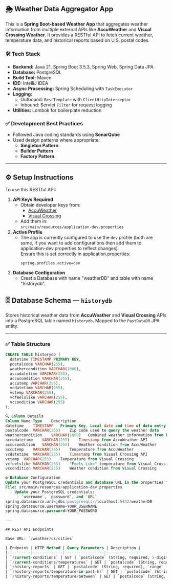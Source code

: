 ## 🌦️ Weather Data Aggregator App
This is a **Spring Boot-based Weather App** that aggregates weather information from multiple external APIs like **AccuWeather** and **Visual Crossing Weather**. It provides a RESTful API to fetch current weather, temperature data, and historical reports based on U.S. postal codes.

### 🛠 Tech Stack
- **Backend:** Java 21, Spring Boot 3.5.3, Spring Web, Spring Data JPA
- **Database:** PostgreSQL
- **Build Tool:** Maven
- **IDE:** IntelliJ IDEA
- **Async Processing:** Spring Scheduling with `TaskExecutor`
- **Logging:**  
  - Outbound: `RestTemplate` with `ClientHttpInterceptor`  
  - Inbound: Servlet `Filter` for request logging
- **Utilities:** Lombok for boilerplate reduction

### ✅ Development Best Practices
- Followed Java coding standards using **SonarQube**
- Used design patterns where appropriate:
  - **Singleton Pattern**
  - **Builder Pattern**
  - **Factory Pattern**

---

## ⚙️ Setup Instructions
To use this RESTful API:
1. **API Keys Required**  
   - Obtain developer keys from:
     - [AccuWeather](https://developer.accuweather.com/)
     - [Visual Crossing](https://www.visualcrossing.com/weather-data-editions)
   - Add them in:  
     `src/main/resources/application-dev.properties`
2. **Active Profile**  
   - The app is currently configured to use the `dev` profile (both are same, if you want to add configurations then add them to application-dev.properties to reflect changes).  
     Ensure this is set correctly in application.properties:
     ```
     spring.profiles.active=dev
     ```
3. **Database Configuration**
   - Creat a Database with name "weatherDB" and table with name "historydb".
## 🗄️ Database Schema — `historydb`
Stores historical weather data from **AccuWeather** and **Visual Crossing** APIs into a PostgreSQL table named `historydb`. Mapped to the `PastDataDB` JPA entity.

---
### ✅ Table Structure
```sql
CREATE TABLE historydb (
  datetime TIMESTAMP PRIMARY KEY,
  postalcode VARCHAR(255),
  weathercondition VARCHAR(1000),
  accudatetime VARCHAR(255),
  accucondition VARCHAR(255),
  accutemp VARCHAR(255),
  vcdatetime VARCHAR(255),
  vctemp VARCHAR(255),
  vcfeelslike VARCHAR(255),
  vccondition VARCHAR(255)
);

🔍 Column Details
Column Name	Type	Description
datetime	TIMESTAMP	Primary Key. Local date and time of data entry
postalcode	VARCHAR(255)	Zip code used to query the weather data
weathercondition	VARCHAR(1000)	Combined weather information from both APIs
accudatetime	VARCHAR(255)	Timestamp from AccuWeather API
accucondition	VARCHAR(255)	Weather condition from AccuWeather
accutemp	VARCHAR(255)	Temperature from AccuWeather
vcdatetime	VARCHAR(255)	Timestamp from Visual Crossing API
vctemp	VARCHAR(255)	Temperature from Visual Crossing
vcfeelslike	VARCHAR(255)	"Feels Like" temperature from Visual Crossing
vccondition	VARCHAR(255)	Weather condition from Visual Crossing

⚙️ Database Configuration
Update your PostgreSQL credentials and database URL in the properties file:
File: src/main/resources/application-dev.properties
  - Update your PostgreSQL credentials:
     - `username`, `password`, and `URL`
spring.datasource.url=jdbc:postgresql://localhost:5432/weatherDB
spring.datasource.username=YOUR_USERNAME
spring.datasource.password=YOUR_PASSWORD

---

## REST API Endpoints

Base URL: `/weather/us/cities`

| Endpoint | HTTP Method | Query Parameters | Description |
|----------|-------------|-----------------|-------------|
| `/current-conditions` | GET | `postalcode` (String, required, 5-digit or 5+4 ZIP format) | Retrieves current weather information for a given postal code. |
| `/current-conditions/temperatures` | GET | `postalcode` (String, required, 5-digit or 5+4 ZIP format) | Retrieves current temperature information for a given postal code. |
| `/history-reports` | GET | `postalcode` (String, required), `range` (int, required, past hours) | Retrieves weather data for the past `range` hours. |
| `/history-reports/temperature/in-past-hr` | GET | `postalcode` (String, required), `range` (int, required, past hours) | Retrieves temperature data for the past `range` hours. |
| `/history-reports/temperature/between` | GET | `postalcode` (String, required), `from` (LocalDateTime, required, `YYYY-MM-DDTHH:MM:SS±HH:MM`), `to` (LocalDateTime, required, `YYYY-MM-DDTHH:MM:SS±HH:MM`) | Retrieves temperature data between two specific date-time values. |

